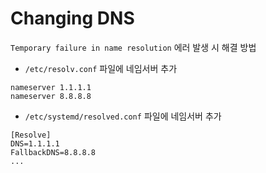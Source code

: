 # Changing DNS

`Temporary failure in name resolution` 에러 발생 시 해결 방법

* `/etc/resolv.conf` 파일에 네임서버 추가

```
nameserver 1.1.1.1
nameserver 8.8.8.8
```

* `/etc/systemd/resolved.conf` 파일에 네임서버 추가
```
[Resolve]
DNS=1.1.1.1
FallbackDNS=8.8.8.8
...
```
